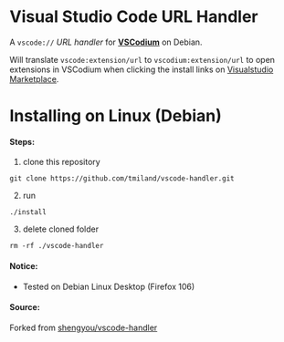 # Visual Studio Code URL Handler
A `vscode://` *URL handler* for **[VSCodium](https://vscodium.com/)** on Debian.

Will translate `vscode:extension/url` to `vscodium:extension/url` to open extensions in VSCodium when clicking the install links on [Visualstudio Marketplace](https://marketplace.visualstudio.com).

# Installing on Linux (Debian)

#### Steps:

  1. clone this repository
```
git clone https://github.com/tmiland/vscode-handler.git
```
  2. run 
```
./install
```
  3. delete cloned folder
```
rm -rf ./vscode-handler
```


#### Notice:

- Tested on Debian Linux Desktop (Firefox 106)

#### Source:

Forked from [shengyou/vscode-handler](https://github.com/shengyou/vscode-handler)